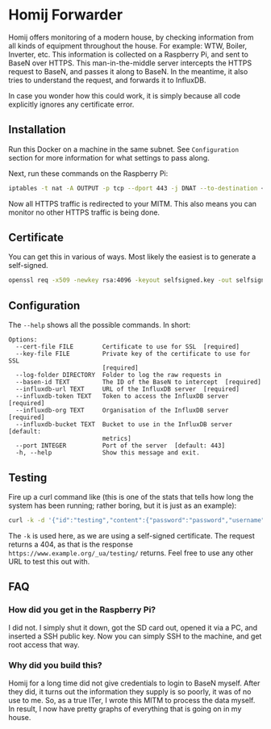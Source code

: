 # Homij Forwarder

Homij offers monitoring of a modern house, by checking information from all kinds of equipment throughout the house.
For example: WTW, Boiler, Inverter, etc.
This information is collected on a Raspberry Pi, and sent to BaseN over HTTPS.
This man-in-the-middle server intercepts the HTTPS request to BaseN, and passes it along to BaseN.
In the meantime, it also tries to understand the request, and forwards it to InfluxDB.

In case you wonder how this could work, it is simply because all code explicitly ignores any certificate error.

## Installation

Run this Docker on a machine in the same subnet.
See `Configuration` section for more information for what settings to pass along.

Next, run these commands on the Raspberry Pi:

```bash
iptables -t nat -A OUTPUT -p tcp --dport 443 -j DNAT --to-destination <IP of this MITM server>:443
```

Now all HTTPS traffic is redirected to your MITM.
This also means you can monitor no other HTTPS traffic is being done.

## Certificate

You can get this in various of ways.
Most likely the easiest is to generate a self-signed.

```bash
openssl req -x509 -newkey rsa:4096 -keyout selfsigned.key -out selfsigned.cert -days 365
```

## Configuration

The `--help` shows all the possible commands. In short:

```
Options:
  --cert-file FILE        Certificate to use for SSL  [required]
  --key-file FILE         Private key of the certificate to use for SSL
                          [required]
  --log-folder DIRECTORY  Folder to log the raw requests in
  --basen-id TEXT         The ID of the BaseN to intercept  [required]
  --influxdb-url TEXT     URL of the InfluxDB server  [required]
  --influxdb-token TEXT   Token to access the InfluxDB server  [required]
  --influxdb-org TEXT     Organisation of the InfluxDB server  [required]
  --influxdb-bucket TEXT  Bucket to use in the InfluxDB server  [default:
                          metrics]
  --port INTEGER          Port of the server  [default: 443]
  -h, --help              Show this message and exit.
```

## Testing

Fire up a curl command like (this is one of the stats that tells how long the system has been running; rather boring, but it is just as an example):

```bash
curl -k -d '{"id":"testing","content":{"password":"password","username":"username","c":[{"write":{"rows":[{"path":"dsmr","time":"1628513892000","channels":[{"channel":"power","double":"0.0","comment":"","unit":"kW"},{"channel":"energy_low","double":"7237.292","comment":"","unit":"kWh"},{"channel":"energy_high","double":"3865.991","comment":"","unit":"kWh"},{"channel":"energy_low_prod","double":"5334.853","comment":"","unit":"kWh"},{"channel":"energy_high_prod","double":"12597.142","comment":"","unit":"kWh"},{"channel":"tariff","double":"2.0","comment":"","unit":""},{"channel":"power_prod","double":"1.234","comment":"","unit":"kW"}]}]}}]}}}' --header 'Host: www.example.org' https://127.0.0.1:443/_ua/testing/
```

The `-k` is used here, as we are using a self-signed certificate.
The request returns a 404, as that is the response `https://www.example.org/_ua/testing/` returns.
Feel free to use any other URL to test this out with.

## FAQ

### How did you get in the Raspberry Pi?

I did not.
I simply shut it down, got the SD card out, opened it via a PC, and inserted a SSH public key.
Now you can simply SSH to the machine, and get root access that way.

### Why did you build this?

Homij for a long time did not give credentials to login to BaseN myself.
After they did, it turns out the information they supply is so poorly, it was of no use to me.
So, as a true ITer, I wrote this MITM to process the data myself.
In result, I now have pretty graphs of everything that is going on in my house.
